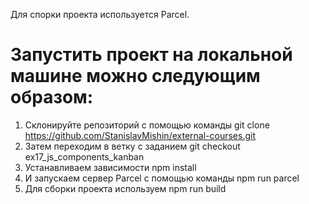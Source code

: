 Для спорки проекта используется Parcel.
# Запустить проект на локальной машине можно следующим образом:
1. Склонируйте репозиторий с помощью команды git clone https://github.com/StanislavMishin/external-courses.git
2. Затем переходим в ветку с заданием git checkout ex17_js_components_kanban
3. Устанавливаем зависимости npm install
4. И запускаем сервер Parcel с помощью команды npm run parcel
5. Для сборки проекта используем npm run build 
